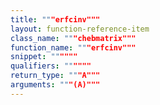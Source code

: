 ```yaml
---
title: """erfcinv"""
layout: function-reference-item
class_name: """chebmatrix"""
function_name: """erfcinv"""
snippet: """"""
qualifiers: """"""
return_type: """A"""
arguments: """(A)"""
---
```


